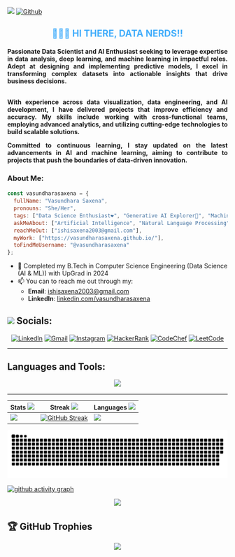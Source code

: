 ![](https://komarev.com/ghpvc/?username=vasundharasaxena)
[![Github](https://img.shields.io/github/followers/vasundharasaxena?label=Follow&style=social)](https://github.com/vasundharasaxena)

<h2 style="color: #44AEFB;" align="center"> 👨🏻‍💻 HI THERE, DATA NERDS!! </h2>
<h4 align="justify">Passionate Data Scientist and AI Enthusiast seeking to leverage expertise in data analysis, deep learning, and machine learning in impactful roles. Adept at designing and implementing predictive models, I excel in transforming complex datasets into actionable insights that drive business decisions.

<br>With experience across data visualization, data engineering, and AI development, I have delivered projects that improve efficiency and accuracy. My skills include working with cross-functional teams, employing advanced analytics, and utilizing cutting-edge technologies to build scalable solutions.

Committed to continuous learning, I stay updated on the latest advancements in AI and machine learning, aiming to contribute to projects that push the boundaries of data-driven innovation.</h4>

<h3 align="left">About Me:</h3>

```javascript
const vasundharasaxena = {
  fullName: "Vasundhara Saxena",
  pronouns: "She/Her",
  tags: ["Data Science Enthusiast❤️", "Generative AI Explorer🤖", "Machine Learning🧠", "Deep Learning🧬", "Data Visualization🎨"],
  askMeAbout: ["Artificial Intelligence", "Natural Language Processing", "Computer Vision", "Machine Learning Algorithms", "APIs"],
  reachMeOut: ["ishisaxena2003@gmail.com"],
  myWork: ["https://vasundharasaxena.github.io/"],
  toFindMeUsername: "@vasundharasaxena"
};
```

- 🔭 Completed my B.Tech in Computer Science Engineering (Data Science (AI & ML)) with UpGrad in 2024
- 📫 You can to reach me out through my:
  - **Email**: [ishisaxena2003@gmail.com](mailto:ishisaxena2003@gmail.com)
  - **LinkedIn**: [linkedin.com/vasundharasaxena](https://www.linkedin.com/in/vasundharasaxena/)

## <img src='.github/workflows/tech.gif' height=30/> Socials:
<div align ='center'>
<a href= "https://www.linkedin.com/in/vasundharasaxena/"><img align="center" alt="LinkedIn" height="30px" width="100px" src="https://img.shields.io/badge/Linkedin-0A66C2?style=for-the-badge&logo=Linkedin&logoColor=white" /></a>
<a href="mailto:ishisaxena2003@gmail.com"><img align="center" alt="Gmail" height="30px" width="100px" src="https://img.shields.io/badge/Gmail-EA4335?style=for-the-badge&logo=Gmail&logoColor=white" /></a>
<a href="https://instagram.com/ishuubeingissue" target="blank"> <img align="center" alt="Instagram" height="30px" width="100px" src="https://img.shields.io/badge/Instagram-E4405F?style=for-the-badge&logo=Instagram&logoColor=white" /></a>
<a href="https://www.hackerrank.com/ishisaxena2003"><img align="center" alt="HackerRank" height="30px" width="100px" src="https://img.shields.io/badge/HackerRank-2EC866?style=for-the-badge&logo=HackerRank&logoColor=white" alt="ishisaxena2003" height="30" width="40" /></a>
<a href="https://www.codechef.com/users/ishi_0091" target="blank"> <img align="center" alt="CodeChef" height="30px" width="100px" src="https://img.shields.io/badge/CodeChef-5B4638?style=for-the-badge&logo=CodeChef&logoColor=white" /></a>
<a href="https://www.leetcode.com/vasundharasaxena"><img align="center" alt="LeetCode" height="30px" width="100px" src="https://img.shields.io/badge/LeetCode-FE4F00?style=for-the-badge&logo=LeetCode&logoColor=white&color=FFD700" /></a>
</div>
<hr>

<h2 align="left">Languages and Tools:</h2>
<div align='center'>
<img src="https://skillicons.dev/icons?i=python,r,java,cpp,git,linux,aws,gcp,mysql,postgres,sqlite,mongodb,docker,pytorch,tensorflow,anaconda,html,css,bash,flask,github,ai,opencv,sklearn,vscode" />
</div>
<hr>


|Stats <img src='.github/workflows/cartoon1.gif' height=20/>|Streak <img src='.github/workflows/cartoon1.gif' height=20/>|Languages <img src='.github/workflows/cartoon1.gif' height=20/>
|---|---|---|
|[![](http://github-profile-summary-cards.vercel.app/api/cards/stats?username=vasundharasaxena&theme=gruvbox)](https://github.com/vasundharasaxena/)|[![GitHub Streak](https://streak-stats.demolab.com?user=vasundharasaxena&theme=gruvbox&hide_border=true&border_radius=32&date_format=j%20M%5B%20Y%5D&ring=888888)](https://github.com/vasundharasaxena/)|[![](http://github-profile-summary-cards.vercel.app/api/cards/repos-per-language?username=vasundharasaxena&theme=gruvbox)](https://github.com/vasundharasaxena/)


<a href='https://github.com/vasundharasaxena/'>
<div align='center'>
<img src='https://github.com/vasundharasaxena/vasundharasaxena/blob/output/github-contribution-grid-snake.svg'/>
</div></a>

[![github activity graph](https://github-readme-activity-graph.vercel.app/graph?username=vasundharasaxena&bg_color=282624&color=d68a1f&line=a8a8a8&point=b05907&area=true&hide_border=true)](https://github.com/ashutosh00710/github-readme-activity-graph)
<div align='center'>
<img src='https://quotes-github-readme.vercel.app/api?type=horizontal&theme=gruvbox' width=75%/></div>

## 🏆 GitHub Trophies
<div align='center'>
<img src='https://github-profile-trophy.vercel.app/?username=vasundharasaxena&theme=gruvbox&no-frame=true&no-bg=true&margin-w=4' width=75%/>
<div>
